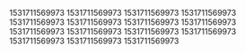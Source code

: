 1531711569973
1531711569973
1531711569973
1531711569973
1531711569973
1531711569973
1531711569973
1531711569973
1531711569973
1531711569973
1531711569973
1531711569973
1531711569973
1531711569973
1531711569973